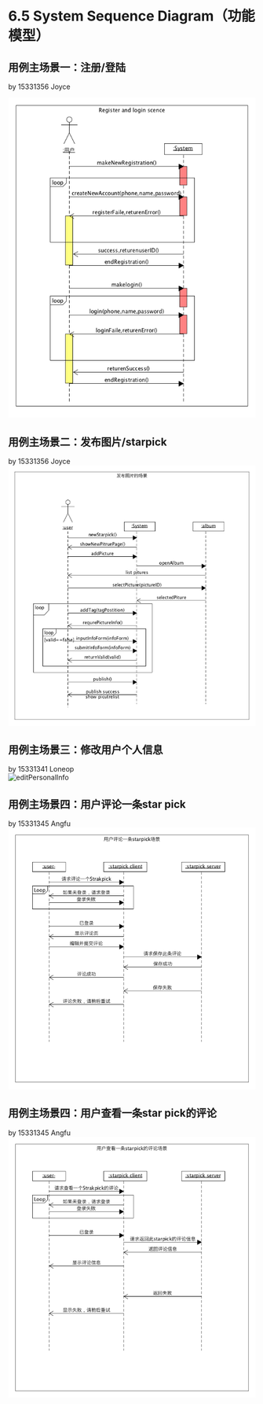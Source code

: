 # 6.5 System Sequence Diagram（功能模型）
## 用例主场景一：注册/登陆
by 15331356 Joyce

![SSD登录注册](image/SSD登录注册场景.png)

## 用例主场景二：发布图片/starpick
by 15331356 Joyce
![SSD发布图片](image/SSD发布图片场景.png)

## 用例主场景三：修改用户个人信息  
by 15331341 Loneop  
![editPersonalInfo](https://raw.githubusercontent.com/lonelyhope/SystemAnalyzeAndDesign/master/lesson9/%E7%B3%BB%E7%BB%9F%E9%A1%BA%E5%BA%8F%E5%9B%BE_%E4%BF%AE%E6%94%B9%E4%B8%AA%E4%BA%BA%E4%BF%A1%E6%81%AF.bmp)

## 用例主场景四：用户评论一条star pick
by 15331345 Angfu     
![SSD评论](image/6.5_comment.png) 

## 用例主场景四：用户查看一条star pick的评论
by 15331345 Angfu     
![SSD浏览评论](image/6.5_reviewcomment.png)

